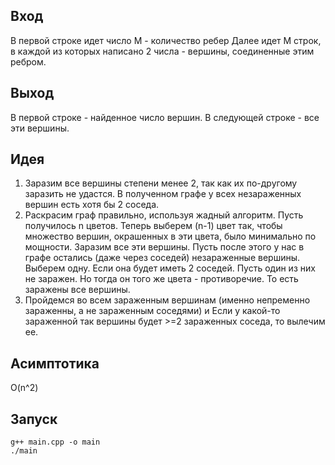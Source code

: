 ## Вход
В первой строке идет число M - количество ребер
Далее идет M строк, в каждой из которых написано 2 числа - вершины, соединенные этим ребром.

## Выход
В первой строке - найденное число вершин. В следующей строке - все эти вершины.

## Идея
1) Заразим все вершины степени менее 2, так как их по-другому заразить не удастся. В полученном графе у всех незараженных вершин есть хотя бы 2 соседа.
2) Раскрасим граф правильно, используя жадный алгоритм. Пусть получилось n цветов. Теперь выберем (n-1) цвет так, чтобы множество вершин, окрашенных в эти цвета, было минимально по мощности. Заразим все эти вершины. 
Пусть после этого у нас в графе остались (даже через соседей) незараженные вершины. Выберем одну. Если она будет иметь 2 соседей. Пусть один из них не заражен. Но тогда он того же цвета - противоречие. То есть заражены все вершины.
3) Пройдемся во всем зараженным вершинам (именно непременно зараженны, а не зараженным соседями) и Если у какой-то зараженной так вершины будет >=2 зараженных соседа, то вылечим ее.

## Асимптотика
O(n^2)

## Запуск
```
g++ main.cpp -o main
./main
```


